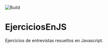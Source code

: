 ![Build](https://github.com/rpgrca/EjerciciosEnNET/workflows/Build/badge.svg?branch=main)

# EjerciciosEnJS

Ejercicios de entrevistas resueltos en Javascript.
